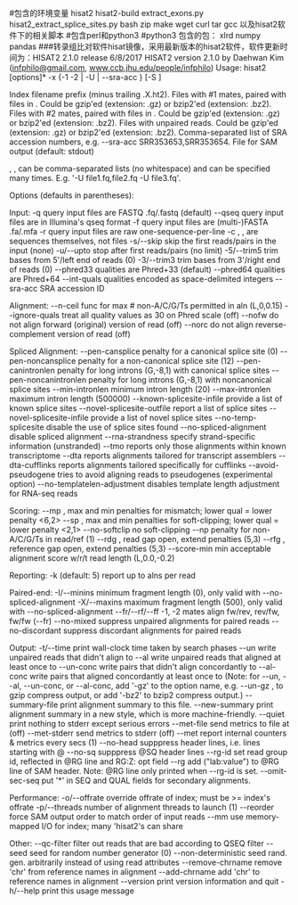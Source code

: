 #包含的环境变量
hisat2 hisat2-build extract_exons.py hisat2_extract_splice_sites.py bash zip make wget curl tar gcc
以及hisat2软件下的相关脚本
#包含perl和python3
#python3 包含的包：
xlrd
numpy
pandas
###转录组比对软件hisat镜像，采用最新版本的hisat2软件，软件更新时间为：HISAT2 2.1.0 release 6/8/2017
HISAT2 version 2.1.0 by Daehwan Kim (infphilo@gmail.com, www.ccb.jhu.edu/people/infphilo)
Usage: 
  hisat2 [options]* -x <ht2-idx> {-1 <m1> -2 <m2> | -U <r> | --sra-acc <SRA accession number>} [-S <sam>]

  <ht2-idx>  Index filename prefix (minus trailing .X.ht2).
  <m1>       Files with #1 mates, paired with files in <m2>.
             Could be gzip'ed (extension: .gz) or bzip2'ed (extension: .bz2).
  <m2>       Files with #2 mates, paired with files in <m1>.
             Could be gzip'ed (extension: .gz) or bzip2'ed (extension: .bz2).
  <r>        Files with unpaired reads.
             Could be gzip'ed (extension: .gz) or bzip2'ed (extension: .bz2).
  <SRA accession number>        Comma-separated list of SRA accession numbers, e.g. --sra-acc SRR353653,SRR353654.
  <sam>      File for SAM output (default: stdout)

  <m1>, <m2>, <r> can be comma-separated lists (no whitespace) and can be
  specified many times.  E.g. '-U file1.fq,file2.fq -U file3.fq'.

Options (defaults in parentheses):

 Input:
  -q                 query input files are FASTQ .fq/.fastq (default)
  --qseq             query input files are in Illumina's qseq format
  -f                 query input files are (multi-)FASTA .fa/.mfa
  -r                 query input files are raw one-sequence-per-line
  -c                 <m1>, <m2>, <r> are sequences themselves, not files
  -s/--skip <int>    skip the first <int> reads/pairs in the input (none)
  -u/--upto <int>    stop after first <int> reads/pairs (no limit)
  -5/--trim5 <int>   trim <int> bases from 5'/left end of reads (0)
  -3/--trim3 <int>   trim <int> bases from 3'/right end of reads (0)
  --phred33          qualities are Phred+33 (default)
  --phred64          qualities are Phred+64
  --int-quals        qualities encoded as space-delimited integers
  --sra-acc          SRA accession ID

 Alignment:
  --n-ceil <func>    func for max # non-A/C/G/Ts permitted in aln (L,0,0.15)
  --ignore-quals     treat all quality values as 30 on Phred scale (off)
  --nofw             do not align forward (original) version of read (off)
  --norc             do not align reverse-complement version of read (off)

 Spliced Alignment:
  --pen-cansplice <int>              penalty for a canonical splice site (0)
  --pen-noncansplice <int>           penalty for a non-canonical splice site (12)
  --pen-canintronlen <func>          penalty for long introns (G,-8,1) with canonical splice sites
  --pen-noncanintronlen <func>       penalty for long introns (G,-8,1) with noncanonical splice sites
  --min-intronlen <int>              minimum intron length (20)
  --max-intronlen <int>              maximum intron length (500000)
  --known-splicesite-infile <path>   provide a list of known splice sites
  --novel-splicesite-outfile <path>  report a list of splice sites
  --novel-splicesite-infile <path>   provide a list of novel splice sites
  --no-temp-splicesite               disable the use of splice sites found
  --no-spliced-alignment             disable spliced alignment
  --rna-strandness <string>          specify strand-specific information (unstranded)
  --tmo                              reports only those alignments within known transcriptome
  --dta                              reports alignments tailored for transcript assemblers
  --dta-cufflinks                    reports alignments tailored specifically for cufflinks
  --avoid-pseudogene                 tries to avoid aligning reads to pseudogenes (experimental option) 
  --no-templatelen-adjustment        disables template length adjustment for RNA-seq reads

 Scoring:
  --mp <int>,<int>   max and min penalties for mismatch; lower qual = lower penalty <6,2>
  --sp <int>,<int>   max and min penalties for soft-clipping; lower qual = lower penalty <2,1>
  --no-softclip      no soft-clipping
  --np <int>         penalty for non-A/C/G/Ts in read/ref (1)
  --rdg <int>,<int>  read gap open, extend penalties (5,3)
  --rfg <int>,<int>  reference gap open, extend penalties (5,3)
  --score-min <func> min acceptable alignment score w/r/t read length
                     (L,0.0,-0.2)

 Reporting:
  -k <int> (default: 5) report up to <int> alns per read

 Paired-end:
  -I/--minins <int>  minimum fragment length (0), only valid with --no-spliced-alignment
  -X/--maxins <int>  maximum fragment length (500), only valid with --no-spliced-alignment
  --fr/--rf/--ff     -1, -2 mates align fw/rev, rev/fw, fw/fw (--fr)
  --no-mixed         suppress unpaired alignments for paired reads
  --no-discordant    suppress discordant alignments for paired reads

 Output:
  -t/--time          print wall-clock time taken by search phases
  --un <path>           write unpaired reads that didn't align to <path>
  --al <path>           write unpaired reads that aligned at least once to <path>
  --un-conc <path>      write pairs that didn't align concordantly to <path>
  --al-conc <path>      write pairs that aligned concordantly at least once to <path>
  (Note: for --un, --al, --un-conc, or --al-conc, add '-gz' to the option name, e.g.
  --un-gz <path>, to gzip compress output, or add '-bz2' to bzip2 compress output.)
  --summary-file     print alignment summary to this file.
  --new-summary      print alignment summary in a new style, which is more machine-friendly.
  --quiet            print nothing to stderr except serious errors
  --met-file <path>  send metrics to file at <path> (off)
  --met-stderr       send metrics to stderr (off)
  --met <int>        report internal counters & metrics every <int> secs (1)
  --no-head          supppress header lines, i.e. lines starting with @
  --no-sq            supppress @SQ header lines
  --rg-id <text>     set read group id, reflected in @RG line and RG:Z: opt field
  --rg <text>        add <text> ("lab:value") to @RG line of SAM header.
                     Note: @RG line only printed when --rg-id is set.
  --omit-sec-seq     put '*' in SEQ and QUAL fields for secondary alignments.

 Performance:
  -o/--offrate <int> override offrate of index; must be >= index's offrate
  -p/--threads <int> number of alignment threads to launch (1)
  --reorder          force SAM output order to match order of input reads
  --mm               use memory-mapped I/O for index; many 'hisat2's can share

 Other:
  --qc-filter        filter out reads that are bad according to QSEQ filter
  --seed <int>       seed for random number generator (0)
  --non-deterministic seed rand. gen. arbitrarily instead of using read attributes
  --remove-chrname   remove 'chr' from reference names in alignment
  --add-chrname      add 'chr' to reference names in alignment 
  --version          print version information and quit
  -h/--help          print this usage message

